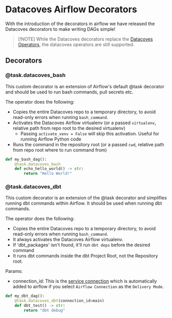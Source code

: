 # Datacoves Airflow Decorators

With the introduction of the decorators in airflow we have released the Datacoves decorators to make writing DAGs simple! 

>[!NOTE] While the Datacoves decorators replace the [Datacoves Operators](/reference/airflow/datacoves-operator.md), the datacoves operators are still supported. 

## Decorators 

### @task.datacoves_bash

This custom decorator is an extension of Airflow's default @task decorator and should be used to run bash commands, pull secrets etc.  

The operator does the following:

- Copies the entire Datacoves repo to a temporary directory, to avoid read-only errors when running `bash_command`.
- Activates the Datacoves Airflow virtualenv (or a passed `virtualenv`, relative path from repo root to the desired virtualenv)
    - Passing `activate_venv = False` will skip this activation. Useful for running Airflow Python code
- Runs the command in the repository root (or a passed `cwd`, relative path from repo root where to run command from)

```python
def my_bash_dag():
    @task.datacoves_bash
    def echo_hello_world() -> str:
        return "Hello World!"
```

### @task.datacoves_dbt

This custom decorator is an extension of the @task decorator and simplifies running dbt commands within Airflow. It should be used when running dbt commands. 

The operator does the following:

- Copies the entire Datacoves repo to a temporary directory, to avoid read-only errors when running `bash_command`.
- It always activates the Datacoves Airflow virtualenv.
- If 'dbt_packages' isn't found, it'll run `dbt deps` before the desired command
- It runs dbt commands inside the dbt Project Root, not the Repository root.

Params:

- connection_id: This is the [service connection](/how-tos/datacoves/how_to_service_connections.md) which is automatically added to airflow if you select `Airflow Connection` as the `Delivery Mode`.

```python
def my_dbt_dag():
    @task.datacoves_dbt(connection_id=main)
    def dbt_test() -> str:
        return "dbt debug"
```